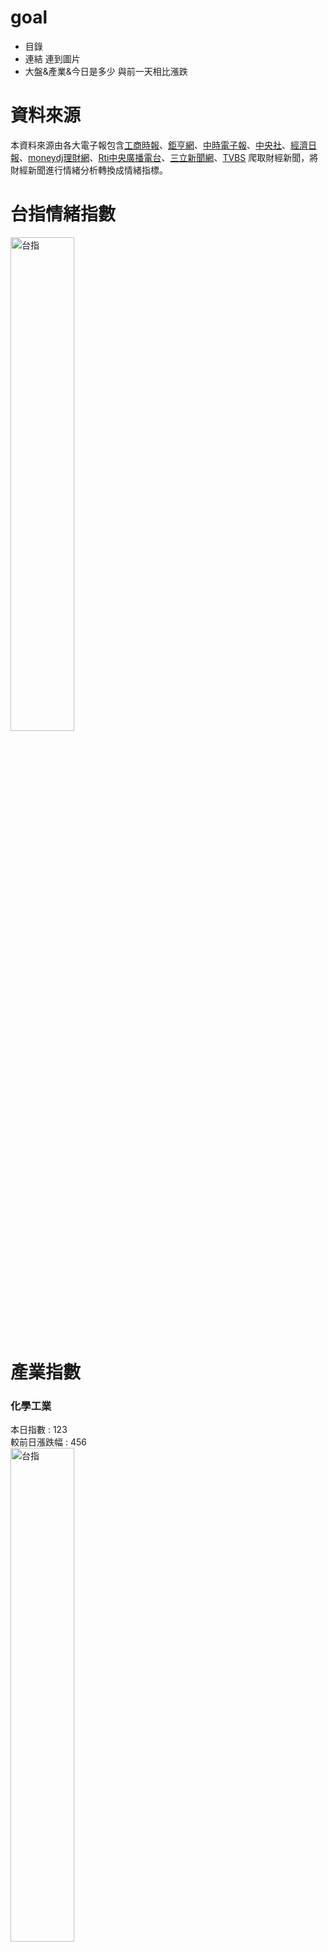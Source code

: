 # goal

- 目錄
- 連結 連到圖片
- 大盤&產業&今日是多少 與前一天相比漲跌


# 資料來源
  本資料來源由各大電子報包含[工商時報](https://ctee.com.tw/phone)、[鉅亨網](https://www.cnyes.com/)、[中時電子報](https://www.chinatimes.com/?chdtv)、[中央社](https://www.cna.com.tw/)、[經濟日報](https://money.udn.com/money/index)、[moneydj理財網](https://www.moneydj.com/)、[Rti中央廣播電台](https://www.rti.org.tw/)、[三立新聞網](https://www.setn.com/)、[TVBS](https://news.tvbs.com.tw/) 爬取財經新聞，將財經新聞進行情緒分析轉換成情緒指標。


# 台指情緒指數
<img src="https://github.com/ChangWH22/test/blob/main/images/台指.png" width="45%" alt="台指">

# 產業指數
### 化學工業
本日指數 : 123 <br>
較前日漲跌幅 : 456 <br>
<img src="https://github.com/ChangWH22/test/blob/main/images/化學工業.png" width="45%" alt="台指">


### 文化創意業
本日指數 : 123 <br>
較前日漲跌幅 : 456 <br>
<img src="https://github.com/ChangWH22/test/blob/main/images/文化創意業.png" width="45%" alt="台指">



### 水泥工業
本日指數 : 123 <br>
較前日漲跌幅 : 456 <br>
<img src="https://github.com/ChangWH22/test/blob/main/images/水泥工業.png" width="45%" alt="台指">

### 半導體業
本日指數 : 123 <br>
較前日漲跌幅 : 456 <br>
<img src="https://github.com/ChangWH22/test/blob/main/images/半導體業.png" width="45%" alt="台指">

### 生技醫療業
本日指數 : 123 <br>
較前日漲跌幅 : 456 <br>
<img src="https://github.com/ChangWH22/test/blob/main/images/生技醫療業.png" width="45%" alt="台指">

### 光電業
本日指數 : 123 <br>
較前日漲跌幅 : 456 <br>
<img src="https://github.com/ChangWH22/test/blob/main/images/光電業.png" width="45%" alt="台指">

### 汽車工業
本日指數 : 123 <br>
較前日漲跌幅 : 456 <br>
<img src="https://github.com/ChangWH22/test/blob/main/images/汽車工業.png" width="45%" alt="台指">

### 其他業
本日指數 : 123 <br>
較前日漲跌幅 : 456 <br>
<img src="https://github.com/ChangWH22/test/blob/main/images/其他業.png" width="45%" alt="台指">

### 其他電子業
本日指數 : 123 <br>
較前日漲跌幅 : 456 <br>
<img src="https://github.com/ChangWH22/test/blob/main/images/其他電子業.png" width="45%" alt="台指">

### 油電燃氣業
本日指數 : 123 <br>
較前日漲跌幅 : 456 <br>
<img src="https://github.com/ChangWH22/test/blob/main/images/油電燃氣業.png" width="45%" alt="台指">

### 金融保險業
本日指數 : 123 <br>
較前日漲跌幅 : 456 <br>
<img src="https://github.com/ChangWH22/test/blob/main/images/金融保險業.png" width="45%" alt="台指">

### 建材營造業
本日指數 : 123 <br>
較前日漲跌幅 : 456 <br>
<img src="https://github.com/ChangWH22/test/blob/main/images/建材營造業.png" width="45%" alt="台指">

### 玻璃陶瓷
本日指數 : 123 <br>
較前日漲跌幅 : 456 <br>
<img src="https://github.com/ChangWH22/test/blob/main/images/玻璃陶瓷.png" width="45%" alt="台指">

### 文化創意業
本日指數 : 123 <br>
較前日漲跌幅 : 456 <br>
<img src="https://github.com/ChangWH22/test/blob/main/images/文化創意業.png" width="45%" alt="台指">

### 食品工業
本日指數 : 123 <br>
較前日漲跌幅 : 456 <br>
<img src="https://github.com/ChangWH22/test/blob/main/images/食品工業.png" width="45%" alt="台指">

### 紡織纖維
本日指數 : 123 <br>
較前日漲跌幅 : 456 <br>
<img src="https://github.com/ChangWH22/test/blob/main/images/紡織纖維.png" width="45%" alt="台指">

### 航運業
本日指數 : 123 <br>
較前日漲跌幅 : 456 <br>
<img src="https://github.com/ChangWH22/test/blob/main/images/航運業.png" width="45%" alt="台指">

### 通信網路業
本日指數 : 123 <br>
較前日漲跌幅 : 456 <br>
<img src="https://github.com/ChangWH22/test/blob/main/images/通信網路業.png" width="45%" alt="台指">

### 造紙工業
本日指數 : 123 <br>
較前日漲跌幅 : 456 <br>
<img src="https://github.com/ChangWH22/test/blob/main/images/造紙工業.png" width="45%" alt="台指">

### 貿易百貨業
本日指數 : 123 <br>
較前日漲跌幅 : 456 <br>
<img src="https://github.com/ChangWH22/test/blob/main/images/貿易百貨業.png" width="45%" alt="台指">

### 塑膠工業
本日指數 : 123 <br>
較前日漲跌幅 : 456 <br>
<img src="https://github.com/ChangWH22/test/blob/main/images/塑膠工業.png" width="45%" alt="台指">

### 資訊服務業
本日指數 : 123 <br>
較前日漲跌幅 : 456 <br>
<img src="https://github.com/ChangWH22/test/blob/main/images/資訊服務業.png" width="45%" alt="台指">

### 農業科技業
本日指數 : 123 <br>
較前日漲跌幅 : 456 <br>
<img src="https://github.com/ChangWH22/test/blob/main/images/農業科技業.png" width="45%" alt="台指">

### 電子商務
本日指數 : 123 <br>
較前日漲跌幅 : 456 <br>
<img src="https://github.com/ChangWH22/test/blob/main/images/電子商務.png" width="45%" alt="台指">

### 電子通路業
本日指數 : 123 <br>
較前日漲跌幅 : 456 <br>
<img src="https://github.com/ChangWH22/test/blob/main/images/電子通路業.png" width="45%" alt="台指">

### 電子零組件業
本日指數 : 123 <br>
較前日漲跌幅 : 456 <br>
<img src="https://github.com/ChangWH22/test/blob/main/images/電子零組件業.png" width="45%" alt="台指">

### 電腦及週邊設備業
本日指數 : 123 <br>
較前日漲跌幅 : 456 <br>
<img src="https://github.com/ChangWH22/test/blob/main/images/電腦及週邊設備業.png" width="45%" alt="台指">

### 電器電纜
本日指數 : 123 <br>
較前日漲跌幅 : 456 <br>
<img src="https://github.com/ChangWH22/test/blob/main/images/電器電纜.png" width="45%" alt="台指">

### 電機機械
本日指數 : 123 <br>
較前日漲跌幅 : 456 <br>
<img src="https://github.com/ChangWH22/test/blob/main/images/電機機械.png" width="45%" alt="台指">

### 橡膠工業
本日指數 : 123 <br>
較前日漲跌幅 : 456 <br>
<img src="https://github.com/ChangWH22/test/blob/main/images/橡膠工業.png" width="45%" alt="台指">

### 鋼鐵工業
本日指數 : 123 <br>
較前日漲跌幅 : 456 <br>
<img src="https://github.com/ChangWH22/test/blob/main/images/鋼鐵工業.png" width="45%" alt="台指">

### 觀光事業
本日指數 : 123 <br>
較前日漲跌幅 : 456 <br>
<img src="https://github.com/ChangWH22/test/blob/main/images/觀光事業.png" width="45%" alt="台指">





